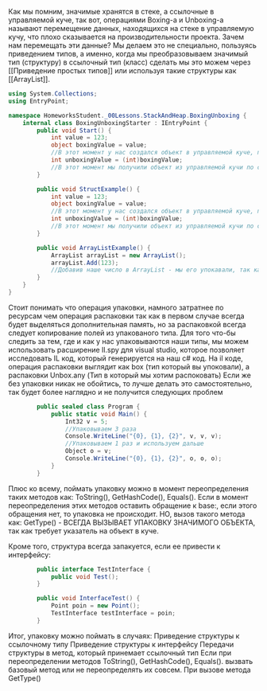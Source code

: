 Как мы помним, значимые хранятся в стеке, а ссылочные в управляемой куче, так вот, операциями Boxing-а и Unboxing-а называют перемещение данных, находящихся на стеке в управляемую кучу, что плохо сказывается на производительности проекта. 
Зачем нам перемещать эти данные? Мы делаем это не специально, пользуясь приведением типов, а именно, когда мы преобразовываем значимый тип (структуру) в ссылочный тип (класс) сделать мы это можем через [[Приведение простых типов]] или используя такие структуры как  [[ArrayList]].


```csharp
using System.Collections;
using EntryPoint;

namespace HomeworksStudent._00Lessons.StackAndHeap.BoxingUnboxing {
    internal class BoxingUnboxingStarter : IEntryPoint {
        public void Start() {
            int value = 123;
            object boxingValue = value;
            //В этот момент у нас создался объект в управляемой куче, под него выделилась память
            int unboxingValue = (int)boxingValue;
            //В этот момент мы получили объект из управляемой кучи по ссылке, и создали на его основе структуру типа int
        }

        public void StructExample() {
            int value = 123;
            object boxingValue = value;
            //В этот момент у нас создался объект в управляемой куче, под него выделилась память
            int unboxingValue = (int)boxingValue;
            //В этот момент мы получили объект из управляемой кучи по ссылке, и создали на его основе структуру типа int
        }

        public void ArrayListExample() {
            ArrayList arrayList = new ArrayList();
            arrayList.Add(123);
            //Добавив наше число в ArrayList - мы его упокавали, так как ArrayList - принимает в себя объекты типа object
        }
    }
}
```
Стоит понимать что операция упаковки, намного затратнее по ресурсам чем операция распаковки так как в первом случае всегда будет выделяться дополнительная память, но за распаковкой всегда следует копирование полей из упакованого типа.
Для того что-бы следить за тем, где и как у нас упаковываются наши типы, мы можем использовать расширение Il.spy для visual studio, которое позволяет исследовать IL код, который генерируется на наш c# код.
На il коде, операция распаковки выглядит как box (тип который вы упоковали), а распаковки Unbox.any (Тип в который мы хотим распоковать)
Если же без упаковки никак не обойтись, то лучше делать это самостоятельно, так будет более наглядно и не получится следующих проблем

```csharp
        public sealed class Program {
            public static void Main() {
                Int32 v = 5;
                //Упаковываем 3 раза
                Console.WriteLine("{0}, {1}, {2}", v, v, v);
                //Упаковываем 1 раз и используем дальше
                Object o = v;
                Console.WriteLine("{0}, {1}, {2}", o, o, o);
            }
        }
```

Плюс ко всему, поймать упаковку можно в момент переопределения таких методов как:
ToString(), GetHashCode(), Equals().
Если в момент переопределения этих методов оставить обращение к base:, если этого обращения нет, то упаковка не происходит. НО, вызов такого метода как:
GetType() - ВСЕГДА ВЫЗЫВАЕТ УПАКОВКУ ЗНАЧИМОГО ОБЪЕКТА, так как требует указатель на объект в куче.

Кроме того, структура всегда запакуется, если ее привести к интерфейсу:
```csharp
        public interface TestInterface {
            public void Test();
        }

        public void InterfaceTest() {
            Point poin = new Point();
            TestInterface testInterface = poin;
        }
```

Итог, упаковку можно поймать в случаях:
Приведение структуры к ссылочному типу
Приведение структуры к интерфейсу
Передачи структуры в метод, который принемает ссылочный тип
Если при переопределении методов ToString(), GetHashCode(), Equals(). вызвать базовый метод или не переопределять их совсем.
При вызове метода GetType()
